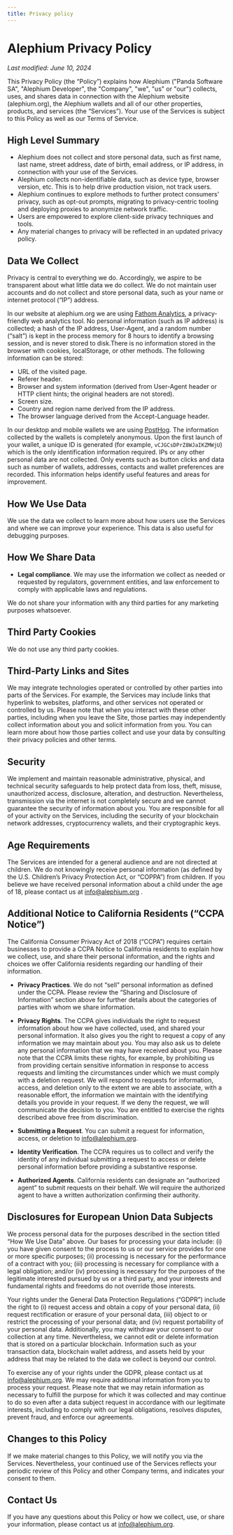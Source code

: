 ```yaml
---
title: Privacy policy
---
```


# Alephium Privacy Policy

_Last modified: June 10, 2024_

This Privacy Policy (the “Policy”) explains how Alephium ("Panda Software SA", "Alephium Developer", the "Company", "we", "us" or "our") collects, uses, and shares data in connection with the Alephium website (alephium.org), the Alephium wallets and all of our other properties, products, and services (the “Services”). Your use of the Services is subject to this Policy as well as our Terms of Service.

## High Level Summary

- Alephium does not collect and store personal data, such as first name, last name, street address, date of birth, email address, or IP address, in connection with your use of the Services.
- Alephium collects non-identifiable data, such as device type, browser version, etc. This is to help drive production vision, not track users.
- Alephium continues to explore methods to further protect consumers' privacy, such as opt-out prompts, migrating to privacy-centric tooling and deploying proxies to anonymize network traffic.
- Users are empowered to explore client-side privacy techniques and tools.
- Any material changes to privacy will be reflected in an updated privacy policy.

## Data We Collect

Privacy is central to everything we do. Accordingly, we aspire to be transparent about what little data we do collect. We do not maintain user accounts and do not collect and store personal data, such as your name or internet protocol (“IP”) address.

In our website at alephium.org we are using [Fathom Analytics](https://usefathom.com/), a privacy-friendly web analytics tool. No personal information (such as IP address) is collected; a hash of the IP address, User-Agent, and a random number (“salt”) is kept in the process memory for 8 hours to identify a browsing session, and is never stored to disk.There is no information stored in the browser with cookies, localStorage, or other methods. The following information can be stored:

- URL of the visited page.
- Referer header.
- Browser and system information (derived from User-Agent header or HTTP client hints; the original headers are not stored).
- Screen size.
- Country and region name derived from the IP address.
- The browser language derived from the Accept-Language header.

In our desktop and mobile wallets we are using [PostHog](https://posthog.com/). The information collected by the wallets is completely anonymous. Upon the first launch of your wallet, a unique ID is generated (for example, `vCJGCsDPrZ8WJaIKZMWjU`) which is the only identification information required. IPs or any other personal data are not collected. Only events such as button clicks and data such as number of wallets, addresses, contacts and wallet preferences are recorded. This information helps identify useful features and areas for improvement.

## How We Use Data

We use the data we collect to learn more about how users use the Services and where we can improve your experience. This data is also useful for debugging purposes.

## How We Share Data

- **Legal compliance**. We may use the information we collect as needed or requested by regulators, government entities, and law enforcement to comply with applicable laws and regulations.

We do not share your information with any third parties for any marketing purposes whatsoever.

## Third Party Cookies

We do not use any third party cookies.

## Third-Party Links and Sites

We may integrate technologies operated or controlled by other parties into parts of the Services. For example, the Services may include links that hyperlink to websites, platforms, and other services not operated or controlled by us. Please note that when you interact with these other parties, including when you leave the Site, those parties may independently collect information about you and solicit information from you. You can learn more about how those parties collect and use your data by consulting their privacy policies and other terms.

## Security

We implement and maintain reasonable administrative, physical, and technical security safeguards to help protect data from loss, theft, misuse, unauthorized access, disclosure, alteration, and destruction. Nevertheless, transmission via the internet is not completely secure and we cannot guarantee the security of information about you. You are responsible for all of your activity on the Services, including the security of your blockchain network addresses, cryptocurrency wallets, and their cryptographic keys.

## Age Requirements

The Services are intended for a general audience and are not directed at children. We do not knowingly receive personal information (as defined by the U.S. Children’s Privacy Protection Act, or “COPPA”) from children. If you believe we have received personal information about a child under the age of 18, please contact us at info@alephium.org .

## Additional Notice to California Residents (“CCPA Notice”)

The California Consumer Privacy Act of 2018 (“CCPA”) requires certain businesses to provide a CCPA Notice to California residents to explain how we collect, use, and share their personal information, and the rights and choices we offer California residents regarding our handling of their information.

- **Privacy Practices**. We do not “sell” personal information as defined under the CCPA. Please review the “Sharing and Disclosure of Information” section above for further details about the categories of parties with whom we share information.

- **Privacy Rights**. The CCPA gives individuals the right to request information about how we have collected, used, and shared your personal information. It also gives you the right to request a copy of any information we may maintain about you. You may also ask us to delete any personal information that we may have received about you. Please note that the CCPA limits these rights, for example, by prohibiting us from providing certain sensitive information in response to access requests and limiting the circumstances under which we must comply with a deletion request. We will respond to requests for information, access, and deletion only to the extent we are able to associate, with a reasonable effort, the information we maintain with the identifying details you provide in your request. If we deny the request, we will communicate the decision to you. You are entitled to exercise the rights described above free from discrimination.
- **Submitting a Request**. You can submit a request for information, access, or deletion to info@alephium.org.
- **Identity Verification**. The CCPA requires us to collect and verify the identity of any individual submitting a request to access or delete personal information before providing a substantive response.
- **Authorized Agents**. California residents can designate an “authorized agent” to submit requests on their behalf. We will require the authorized agent to have a written authorization confirming their authority.

## Disclosures for European Union Data Subjects

We process personal data for the purposes described in the section titled “How We Use Data” above. Our bases for processing your data include: (i) you have given consent to the process to us or our service provides for one or more specific purposes; (ii) processing is necessary for the performance of a contract with you; (iii) processing is necessary for compliance with a legal obligation; and/or (iv) processing is necessary for the purposes of the legitimate interested pursued by us or a third party, and your interests and fundamental rights and freedoms do not override those interests.

Your rights under the General Data Protection Regulations (“GDPR”) include the right to (i) request access and obtain a copy of your personal data, (ii) request rectification or erasure of your personal data, (iii) object to or restrict the processing of your personal data; and (iv) request portability of your personal data. Additionally, you may withdraw your consent to our collection at any time. Nevertheless, we cannot edit or delete information that is stored on a particular blockchain. Information such as your transaction data, blockchain wallet address, and assets held by your address that may be related to the data we collect is beyond our control.

To exercise any of your rights under the GDPR, please contact us at info@alephium.org. We may require additional information from you to process your request. Please note that we may retain information as necessary to fulfill the purpose for which it was collected and may continue to do so even after a data subject request in accordance with our legitimate interests, including to comply with our legal obligations, resolves disputes, prevent fraud, and enforce our agreements.

## Changes to this Policy

If we make material changes to this Policy, we will notify you via the Services. Nevertheless, your continued use of the Services reflects your periodic review of this Policy and other Company terms, and indicates your consent to them.

## Contact Us

If you have any questions about this Policy or how we collect, use, or share your information, please contact us at info@alephium.org.
